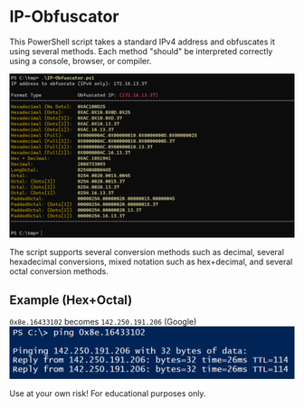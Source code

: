 # IP-Obfuscator
This PowerShell script takes a standard IPv4 address and obfuscates it using several methods. Each method "should" be interpreted correctly using a console, browser, or compiler. 

![ip-obfuscator-screenshot](https://raw.githubusercontent.com/bobby-tablez/IP-Obfuscator/main/screenshot-ip-obfuscator.png?raw=true)

The script supports several conversion methods such as decimal, several hexadecimal conversions, mixed notation such as hex+decimal, and several octal conversion methods. 

## Example (Hex+Octal)
`0x8e.16433102` becomes `142.250.191.206` (Google)
![ip-obfuscator-hex_octal_example](https://raw.githubusercontent.com/bobby-tablez/IP-Obfuscator/main/ip_obfuscator_example.png?raw=true)

Use at your own risk! For educational purposes only.
